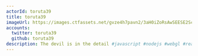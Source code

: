 ```yaml
---
actorId: toruta39
title: toruta39
imageUrl: https://images.ctfassets.net/gvze4h7pavn2/3aH0iZoRsAwSEESE2ScQ4Y/78242c519105272149b2a1190dad74e4/actor-toruta39.jpg
accounts:
  twitter: toruta39
  github: toruta39
description: The devil is in the detail #javascript #nodejs #webgl #react #vr
---
```

